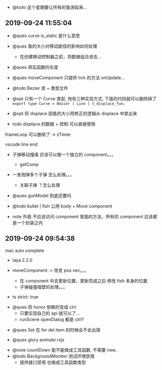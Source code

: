 -   @todo 这个星期要让所有的鱼游起来...

## 2019-09-24 11:55:04

-   @ques curve is_static 是什么意思

-   @ques 鱼的大小对移动路径的影响如何处理

    -   在创建移动控制器之前，将数据组合进去...

-   @ques 郑玄函数的长度
-   @ques moveComponent 只提供 tick 的方法 onUpdate...

-   @todo Bezier 库 + 类型文件

-   @opt 只有一个 Curve 类型, 他有三种实现方式, 下面的代码就可以删除掉了
    `export type Curve = Bezier | Line | t_displace_fun;`

-   @opt 将 displace 因鱼的大小而修正的逻辑从 displace 中拿出来

-   todo displace 的数据 + 控制 可以直接使用

frameLoop 可以删除了 -> zTimer

vscode line end

-   子弹移动撞墙 应该可以做一个独立的 component。。。
    -   getComp
-   一发炮弹多个子弹 怎么处理。。。

    -   关联子弹 ？怎么处理

-   @ques gunModel 到底还要吗

-   @todo bullet | fish 公用 body + Move component
-   note 外面 不应该访问 component 里面的方法，所有的 component 应该都是一个封装之内

## 2019-09-24 09:54:38

mac auto complete

-   laya 2.2.0

-   moveComponent :> 改变 pos vec。。。
    -   在 component 中去更新位置，更新完成之后 修改 fish 本身的位置
    -   子弹碰撞墙壁的处理。。。

*   ts strict: true

-   @ques 将 honor 依赖的变成 ctrl
    -   只要实现自己的 api 就可以了...
    -   runScene openDialog 都是 ctrl?

*   @ques Set 在 for del item 的时候会不会出错

*   @ques glory animate rxjs

-   @note countDown 能不能做成工具函数, 不需要 new..
-   @todo BackgroundMonitor 测试环境禁用
    -   提供接口禁用 也做成工具函数类型
